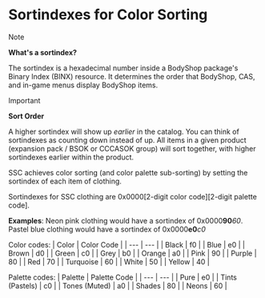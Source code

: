 ﻿# Sortindexes for Color Sorting

> [!NOTE] 
> **What's a sortindex?**
>
> The sortindex is a hexadecimal number inside a BodyShop package's Binary Index (BINX) resource. It determines the order that BodyShop, CAS, and in-game menus display BodyShop items.

> [!IMPORTANT] 
> **Sort Order**
>
> A higher sortindex will show up *earlier* in the catalog. You can think of sortindexes as counting down instead of up.
> All items in a given product (expansion pack / BSOK or CCCASOK group) will sort together, with higher sortindexes earlier within the product.

SSC achieves color sorting (and color palette sub-sorting) by setting the sortindex of each item of clothing.

Sortindexes for SSC clothing are 0x0000[2-digit color code][2-digit palette code].

**Examples**: 
Neon pink clothing would have a sortindex of 0x0000**90***60*.
Pastel blue clothing would have a sortindex of 0x0000**e0***c0*


Color codes:
| Color | Color Code |
| --- | --- |
| Black | f0 |
| Blue | e0 |
| Brown | d0 |
| Green | c0 |
| Grey | b0 |
| Orange | a0 |
| Pink | 90 |
| Purple | 80 |
| Red | 70 |
| Turquoise | 60 |
| White | 50 |
| Yellow | 40 |

Palette codes:
| Palette | Palette Code |
| --- | --- |
| Pure | e0 |
| Tints (Pastels) | c0 |
| Tones (Muted) | a0 |
| Shades | 80 |
| Neons | 60 |


